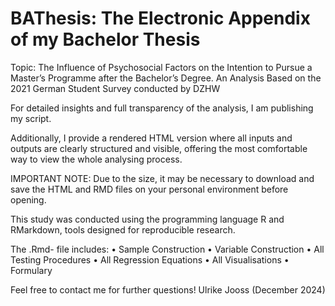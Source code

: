 # BAThesis: The Electronic Appendix of my Bachelor Thesis

Topic:
The Influence of Psychosocial Factors on the Intention to Pursue a Master’s Programme after the Bachelor’s Degree. 
An Analysis Based on the 2021 German Student Survey conducted by DZHW


For detailed insights and full transparency of the analysis, I am publishing my script. 

Additionally, I provide a rendered HTML version where all inputs and outputs are clearly structured and visible,
offering the most comfortable way to view the whole analysing process.

IMPORTANT NOTE: 
Due to the size, it may be necessary to download and save the HTML and RMD files on your personal environment before opening.

This study was conducted using the programming language R and RMarkdown, tools designed for reproducible research.

The .Rmd- file includes:
•	Sample Construction
•	Variable Construction
•	All Testing Procedures
•	All Regression Equations
•	All Visualisations
•	Formulary

Feel free to contact me for further questions!
Ulrike Jooss
(December 2024)
